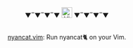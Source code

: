 <div align="center">
  ▼‾▼‾▼‾▼  <img alt="Vim" src="https://raw.githubusercontent.com/konpa/devicon/master/icons/vim/vim-plain.svg" width=24 />  ▼‾▼‾▼‾▼
</div>

<br/>

<p align="center">
  <a href="https://github.com/kato-k/nyancat.vim">nyancat.vim</a>: Run nyancat🐈 on your Vim.
</p/
<br/>
